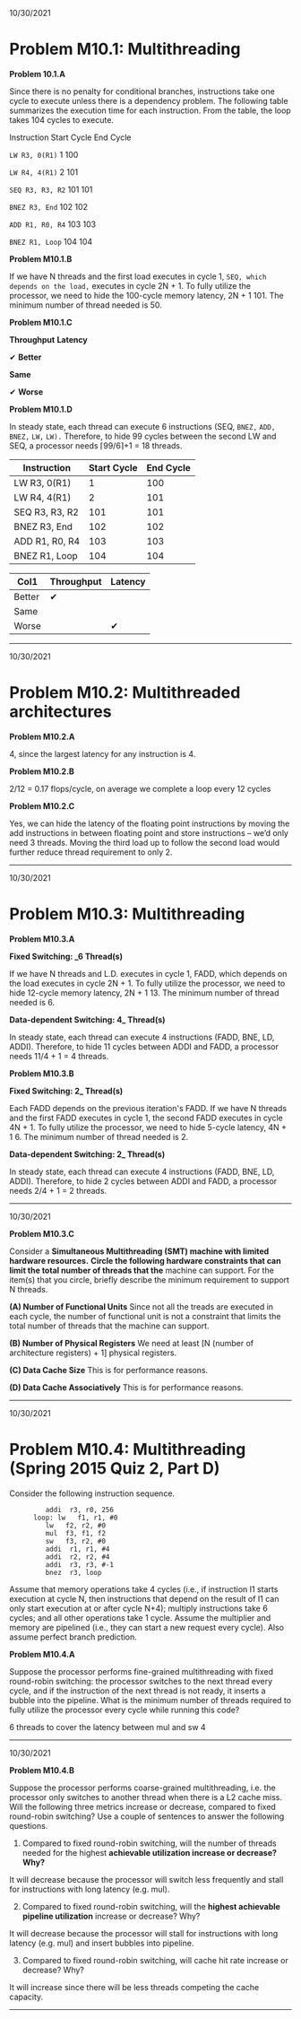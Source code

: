 10/30/2021

# Problem M10.1: Multithreading

**Problem 10.1.A**

Since there is no penalty for conditional branches, instructions take one cycle to execute unless
there is a dependency problem. The following table summarizes the execution time for each
instruction. From the table, the loop takes 104 cycles to execute.

Instruction Start Cycle End Cycle

`LW R3, 0(R1)` 1 100

`LW R4, 4(R1)` 2 101

`SEQ R3, R3, R2` 101 101

`BNEZ R3, End` 102 102

`ADD R1, R0, R4` 103 103

`BNEZ R1, Loop` 104 104

**Problem M10.1.B**

If we have N threads and the first load executes in cycle 1, `SEQ, which depends on the load,`
executes in cycle 2N + 1. To fully utilize the processor, we need to hide the 100-cycle memory
latency, 2N + 1 101. The minimum number of thread needed is 50.

**Problem M10.1.C**

**Throughput** **Latency**

✔
**Better**

**Same**

✔
**Worse**

**Problem M10.1.D**

In steady state, each thread can execute 6 instructions (SEQ, `BNEZ,` `ADD,` `BNEZ,` `LW,` `LW).`
Therefore, to hide 99 cycles between the second LW and SEQ, a processor needs ⌈99/6⌉+1 = 18
threads.

|Instruction|Start Cycle|End Cycle|
|---|---|---|
|LW R3, 0(R1)|1|100|
|LW R4, 4(R1)|2|101|
|SEQ R3, R3, R2|101|101|
|BNEZ R3, End|102|102|
|ADD R1, R0, R4|103|103|
|BNEZ R1, Loop|104|104|

|Col1|Throughput|Latency|
|---|---|---|
|Better|✔||
|Same|||
|Worse||✔|


-----

10/30/2021

# Problem M10.2: Multithreaded architectures

**Problem M10.2.A**

4, since the largest latency for any instruction is 4.

**Problem M10.2.B**

2/12 = 0.17 flops/cycle, on average we complete a loop every 12 cycles

**Problem M10.2.C**

Yes, we can hide the latency of the floating point instructions by moving the add instructions in
between floating point and store instructions – we’d only need 3 threads. Moving the third load up
to follow the second load would further reduce thread requirement to only 2.


-----

10/30/2021

# Problem M10.3: Multithreading

**Problem M10.3.A**

**Fixed Switching: _________6________ Thread(s)**

If we have N threads and L.D. executes in cycle 1, FADD, which depends on the load executes in
cycle 2N + 1. To fully utilize the processor, we need to hide 12-cycle memory latency, 2N + 1
13. The minimum number of thread needed is 6.

**Data-dependent Switching: ________4_________ Thread(s)**

In steady state, each thread can execute 4 instructions (FADD, BNE, LD, ADDI). Therefore, to
hide 11 cycles between ADDI and FADD, a processor needs 11/4 + 1 = 4 threads.

**Problem M10.3.B**

**Fixed Switching: ________2_________ Thread(s)**

Each FADD depends on the previous iteration's FADD. If we have N threads and the first FADD
executes in cycle 1, the second FADD executes in cycle 4N + 1. To fully utilize the processor, we
need to hide 5-cycle latency, 4N + 1 6. The minimum number of thread needed is 2.

**Data-dependent Switching: ________2_________ Thread(s)**

In steady state, each thread can execute 4 instructions (FADD, BNE, LD, ADDI). Therefore, to
hide 2 cycles between ADDI and FADD, a processor needs 2/4 + 1 = 2 threads.


-----

10/30/2021

**Problem M10.3.C**

Consider a **Simultaneous Multithreading (SMT) machine with limited hardware resources.**
**Circle the following hardware constraints that can limit the total number of threads that the**
machine can support. For the item(s) that you circle, briefly describe the minimum requirement
to support N threads.

**(A) Number of Functional Units** Since not all the treads are executed in each cycle, the number
of functional unit is not a constraint that limits the total
number of threads that the machine can support.

**(B) Number of Physical Registers** We need at least [N (number of architecture registers) + 1]
physical registers.

**(C) Data Cache Size** This is for performance reasons.

**(D) Data Cache Associatively** This is for performance reasons.


-----

10/30/2021

# Problem M10.4: Multithreading (Spring 2015 Quiz 2, Part D)

Consider the following instruction sequence.
```
         addi  r3, r0, 256
      loop: lw   f1, r1, #0
         lw   f2, r2, #0
         mul  f3, f1, f2
         sw   f3, r2, #0
         addi  r1, r1, #4
         addi  r2, r2, #4
         addi  r3, r3, #-1
         bnez  r3, loop

```
Assume that memory operations take 4 cycles (i.e., if instruction I1 starts execution at cycle N,
then instructions that depend on the result of I1 can only start execution at or after cycle N+4);
multiply instructions take 6 cycles; and all other operations take 1 cycle. Assume the multiplier
and memory are pipelined (i.e., they can start a new request every cycle). Also assume perfect
branch prediction.

**Problem M10.4.A**

Suppose the processor performs fine-grained multithreading with fixed round-robin switching: the
processor switches to the next thread every cycle, and if the instruction of the next thread is not
ready, it inserts a bubble into the pipeline. What is the minimum number of threads required to
fully utilize the processor every cycle while running this code?

6 threads to cover the latency between mul and sw
4


-----

10/30/2021

**Problem M10.4.B**

Suppose the processor performs coarse-grained multithreading, i.e. the processor only switches to
another thread when there is a L2 cache miss. Will the following three metrics increase or decrease,
compared to fixed round-robin switching? Use a couple of sentences to answer the following
questions.

1) Compared to fixed round-robin switching, will the number of threads needed for the highest
**achievable utilization increase or decrease? Why?**

It will decrease because the processor will switch less frequently and stall for instructions with
long latency (e.g. mul).

2) Compared to fixed round-robin switching, will the **highest achievable pipeline utilization**
increase or decrease? Why?

It will decrease because the processor will stall for instructions with long latency (e.g. mul) and
insert bubbles into pipeline.

3) Compared to fixed round-robin switching, will cache hit rate increase or decrease? Why?

It will increase since there will be less threads competing the cache capacity.


-----

